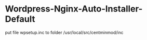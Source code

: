 # Wordpress-Nginx-Auto-Installer-Default

put file wpsetup.inc to folder /usr/local/src/centminmod/inc
